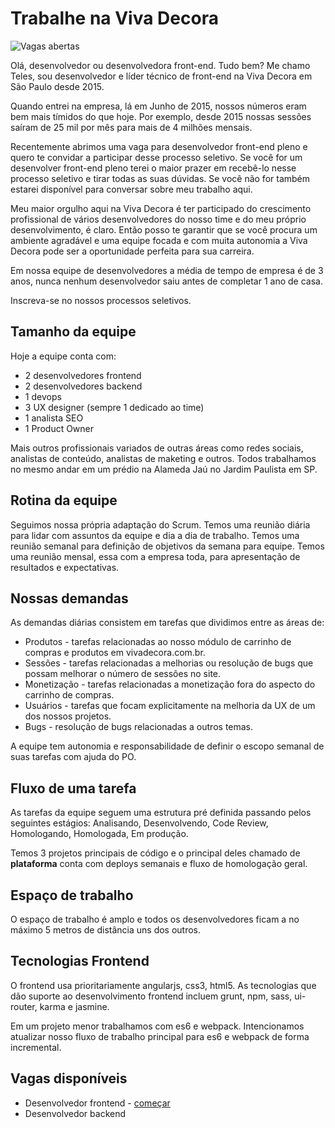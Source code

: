 # Trabalhe na Viva Decora

![Vagas abertas](https://img.shields.io/badge/vagas-abertas-brightgreen.svg)

Olá, desenvolvedor ou desenvolvedora front-end. Tudo bem? Me chamo Teles, sou desenvolvedor e líder técnico de front-end na Viva Decora em São Paulo desde 2015.

Quando entrei na empresa, lá em Junho de 2015, nossos números eram bem mais tímidos do que hoje. Por exemplo, desde 2015 nossas sessões saíram de 25 mil por mês para mais de 4 milhões mensais.

Recentemente abrimos uma vaga para desenvolvedor front-end pleno e quero te convidar a participar desse processo seletivo. Se você for um desenvolver front-end pleno terei o maior prazer em recebê-lo nesse processo seletivo e tirar todas as suas dúvidas. Se você não for também estarei disponível para conversar sobre meu trabalho aqui.

Meu maior orgulho aqui na Viva Decora é ter participado do crescimento profissional de vários desenvolvedores do nosso time e do meu próprio desenvolvimento, é claro. Então posso te garantir que se você procura um ambiente agradável e uma equipe focada e com muita autonomia a Viva Decora pode ser a oportunidade perfeita para sua carreira.

Em nossa equipe de desenvolvedores a média de tempo de empresa é de 3 anos, nunca nenhum desenvolvedor saiu antes de completar 1 ano de casa.

Inscreva-se no nossos processos seletivos.

## Tamanho da equipe

Hoje a equipe conta com:

* 2 desenvolvedores frontend
* 2 desenvolvedores backend
* 1 devops
* 3 UX designer (sempre 1 dedicado ao time)
* 1 analista SEO
* 1 Product Owner

Mais outros profissionais variados de outras áreas como redes sociais, analistas de conteúdo, analistas de maketing e outros. Todos trabalhamos no mesmo andar em um prédio na Alameda Jaú no Jardim Paulista em SP.

## Rotina da equipe

Seguimos nossa própria adaptação do Scrum. 
Temos uma reunião diária para lidar com assuntos da equipe e dia a dia de trabalho.
Temos uma reunião semanal para definição de objetivos da semana para equipe.
Temos uma reunião mensal, essa com a empresa toda, para apresentação de resultados e expectativas.

## Nossas demandas

As demandas diárias consistem em tarefas que dividimos entre as áreas de:

* Produtos - tarefas relacionadas ao nosso módulo de carrinho de compras e produtos em vivadecora.com.br.
* Sessões - tarefas relacionadas a melhorias ou resolução de bugs que possam melhorar o número de sessões no site.
* Monetização - tarefas relacionadas a monetização fora do aspecto do carrinho de compras.
* Usuários - tarefas que focam explicitamente na melhoria da UX de um dos nossos projetos.
* Bugs - resolução de bugs relacionadas a outros temas.

A equipe tem autonomia e responsabilidade de definir o escopo semanal de suas tarefas com ajuda do PO.

## Fluxo de uma tarefa

As tarefas da equipe seguem uma estrutura pré definida passando pelos seguintes estágios: Analisando, Desenvolvendo, Code Review, Homologando, Homologada, Em produção.

Temos 3 projetos principais de código e o principal deles chamado de **plataforma** conta com deploys semanais e fluxo de homologação geral.

## Espaço de trabalho

O espaço de trabalho é amplo e todos os desenvolvedores ficam a no máximo 5 metros de distância uns dos outros.

## Tecnologias Frontend

O frontend usa prioritariamente angularjs, css3, html5. As tecnologias que dão suporte ao desenvolvimento frontend incluem grunt, npm, sass, ui-router, karma e jasmine.

Em um projeto menor trabalhamos com es6 e webpack. Intencionamos atualizar nosso fluxo de trabalho principal para es6 e webpack de forma incremental.

## Vagas disponíveis

* Desenvolvedor frontend - [começar](https://github.com/vivadecora/projeto-front-end-vivadecora-nao-fazer-fork)
* Desenvolvedor backend
